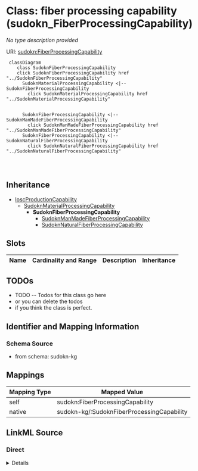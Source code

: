 

# Class: fiber processing capability (sudokn_FiberProcessingCapability)


_No type description provided_





URI: [sudokn:FiberProcessingCapability](http://asu.edu/semantics/SUDOKN/FiberProcessingCapability)






```mermaid
 classDiagram
    class SudoknFiberProcessingCapability
    click SudoknFiberProcessingCapability href "../SudoknFiberProcessingCapability"
      SudoknMaterialProcessingCapability <|-- SudoknFiberProcessingCapability
        click SudoknMaterialProcessingCapability href "../SudoknMaterialProcessingCapability"
      

      SudoknFiberProcessingCapability <|-- SudoknManMadeFiberProcessingCapability
        click SudoknManMadeFiberProcessingCapability href "../SudoknManMadeFiberProcessingCapability"
      SudoknFiberProcessingCapability <|-- SudoknNaturalFiberProcessingCapability
        click SudoknNaturalFiberProcessingCapability href "../SudoknNaturalFiberProcessingCapability"
      
      
      
```





## Inheritance
* [IoscProductionCapability](../classes/IoscProductionCapability.md)
    * [SudoknMaterialProcessingCapability](../classes/SudoknMaterialProcessingCapability.md)
        * **SudoknFiberProcessingCapability**
            * [SudoknManMadeFiberProcessingCapability](../classes/SudoknManMadeFiberProcessingCapability.md)
            * [SudoknNaturalFiberProcessingCapability](../classes/SudoknNaturalFiberProcessingCapability.md)



## Slots

| Name | Cardinality and Range | Description | Inheritance |
| ---  | --- | --- | --- |









## TODOs

* TODO -- Todos for this class go here
* or you can delete the todos
* if you think the class is perfect.

## Identifier and Mapping Information







### Schema Source


* from schema: sudokn-kg




## Mappings

| Mapping Type | Mapped Value |
| ---  | ---  |
| self | sudokn:FiberProcessingCapability |
| native | sudokn-kg/:SudoknFiberProcessingCapability |







## LinkML Source

<!-- TODO: investigate https://stackoverflow.com/questions/37606292/how-to-create-tabbed-code-blocks-in-mkdocs-or-sphinx -->

### Direct

<details>
```yaml
name: sudokn_FiberProcessingCapability
description: No type description provided
title: fiber processing capability
todos:
- TODO -- Todos for this class go here
- or you can delete the todos
- if you think the class is perfect.
notes:
- Class with 0 occurences.
from_schema: sudokn-kg
rank: 1000
is_a: sudokn_MaterialProcessingCapability
class_uri: sudokn:FiberProcessingCapability

```
</details>

### Induced

<details>
```yaml
name: sudokn_FiberProcessingCapability
description: No type description provided
title: fiber processing capability
todos:
- TODO -- Todos for this class go here
- or you can delete the todos
- if you think the class is perfect.
notes:
- Class with 0 occurences.
from_schema: sudokn-kg
rank: 1000
is_a: sudokn_MaterialProcessingCapability
class_uri: sudokn:FiberProcessingCapability

```
</details>
